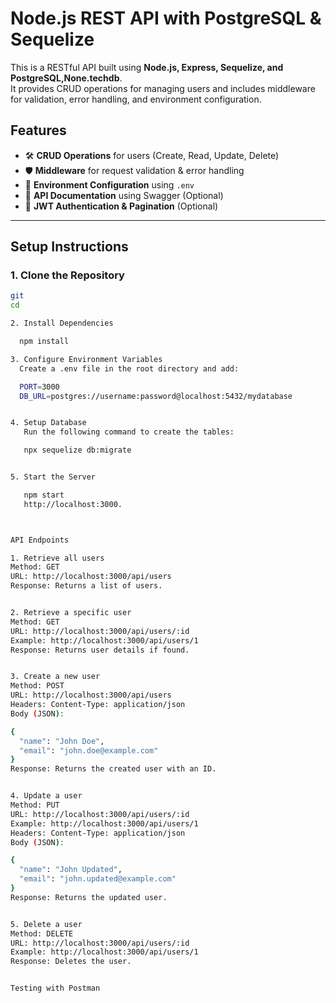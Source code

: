 # Node.js REST API with PostgreSQL & Sequelize

This is a RESTful API built using **Node.js, Express, Sequelize, and PostgreSQL,None.techdb**.  
It provides CRUD operations for managing users and includes middleware for validation, error handling, and environment configuration.

## **Features**

- 🛠 **CRUD Operations** for users (Create, Read, Update, Delete)
- 🛡 **Middleware** for request validation & error handling
- 🔐 **Environment Configuration** using `.env`
- 📜 **API Documentation** using Swagger (Optional)
- 🔑 **JWT Authentication & Pagination** (Optional)

---

## **Setup Instructions**

### **1. Clone the Repository**

```sh
git
cd

2. Install Dependencies

  npm install

3. Configure Environment Variables
  Create a .env file in the root directory and add:

  PORT=3000
  DB_URL=postgres://username:password@localhost:5432/mydatabase


4. Setup Database
   Run the following command to create the tables:

   npx sequelize db:migrate


5. Start the Server

   npm start
   http://localhost:3000.



API Endpoints

1. Retrieve all users
Method: GET
URL: http://localhost:3000/api/users
Response: Returns a list of users.


2. Retrieve a specific user
Method: GET
URL: http://localhost:3000/api/users/:id
Example: http://localhost:3000/api/users/1
Response: Returns user details if found.


3. Create a new user
Method: POST
URL: http://localhost:3000/api/users
Headers: Content-Type: application/json
Body (JSON):

{
  "name": "John Doe",
  "email": "john.doe@example.com"
}
Response: Returns the created user with an ID.


4. Update a user
Method: PUT
URL: http://localhost:3000/api/users/:id
Example: http://localhost:3000/api/users/1
Headers: Content-Type: application/json
Body (JSON):

{
  "name": "John Updated",
  "email": "john.updated@example.com"
}
Response: Returns the updated user.


5. Delete a user
Method: DELETE
URL: http://localhost:3000/api/users/:id
Example: http://localhost:3000/api/users/1
Response: Deletes the user.


Testing with Postman
```
